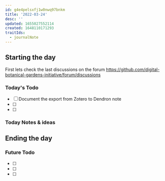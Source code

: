 ```yaml
---
id: g4e4pelsxfj1w0nwq97bnkm
title: '2022-03-24'
desc: ''
updated: 1655027552114
created: 1648110171293
traitIds:
  - journalNote
---
```


## Starting the day

First lets check the last discussions on the forum https://github.com/digital-botanical-gardens-initiative/forum/discussions

### Today's Todo 

- [ ] Document the export from Zotero to Dendron note
- [ ] 
- [ ] 

### Today Notes & ideas




## Ending the day

### Future Todo

- [ ] 
- [ ] 
- [ ] 
